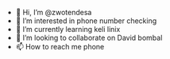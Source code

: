 - 👋 Hi, I’m @zwotendesa
- 👀 I’m interested in phone number checking
- 🌱 I’m currently learning keli linix
- 💞️ I’m looking to collaborate on David bombal
- 📫 How to reach me phone

<!---
zwotendesa/zwotendesa is a ✨ special ✨ repository because its `README.md` (this file) appears on your GitHub profile.
You can click the Preview link to take a look at your changes.
--->
